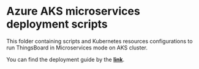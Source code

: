 # Azure AKS microservices deployment scripts

This folder containing scripts and Kubernetes resources configurations to run ThingsBoard in Microservices mode on AKS cluster.

You can find the deployment guide by the [**link**](https://thingsboard.io/docs/user-guide/install/cluster/azure-microservices-setup/).